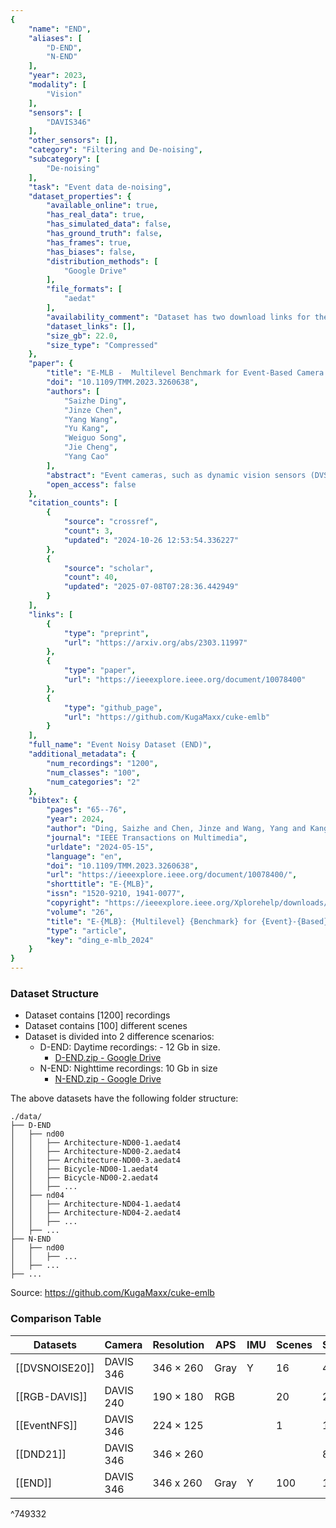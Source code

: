 ```yaml
---
{
    "name": "END",
    "aliases": [
        "D-END",
        "N-END"
    ],
    "year": 2023,
    "modality": [
        "Vision"
    ],
    "sensors": [
        "DAVIS346"
    ],
    "other_sensors": [],
    "category": "Filtering and De-noising",
    "subcategory": [
        "De-noising"
    ],
    "task": "Event data de-noising",
    "dataset_properties": {
        "available_online": true,
        "has_real_data": true,
        "has_simulated_data": false,
        "has_ground_truth": false,
        "has_frames": true,
        "has_biases": false,
        "distribution_methods": [
            "Google Drive"
        ],
        "file_formats": [
            "aedat"
        ],
        "availability_comment": "Dataset has two download links for the night time and day time recordings",
        "dataset_links": [],
        "size_gb": 22.0,
        "size_type": "Compressed"
    },
    "paper": {
        "title": "E-MLB -  Multilevel Benchmark for Event-Based Camera Denoising",
        "doi": "10.1109/TMM.2023.3260638",
        "authors": [
            "Saizhe Ding",
            "Jinze Chen",
            "Yang Wang",
            "Yu Kang",
            "Weiguo Song",
            "Jie Cheng",
            "Yang Cao"
        ],
        "abstract": "Event cameras, such as dynamic vision sensors (DVS), are biologically inspired vision sensors that have advanced over conventional cameras in high dynamic range, low latency and low power consumption, showing great application potential in many fields. Event cameras are more sensitive to junction leakage current and photocurrent as they output differential signals, losing the smoothing function of the integral imaging process in the RGB camera. The logarithmic conversion further amplifies noise, especially in low-contrast conditions. Recently, researchers proposed a series of datasets and evaluation metrics but limitations remain: 1) the existing datasets are small in scale and insufficient in noise diversity, which cannot reflect the authentic working environments of event cameras; and 2) the existing denoising evaluation metrics are mostly referenced evaluation metrics, relying on APS information or manual annotation. To address the above issues, we construct a large-scale event denoising dataset (multilevel benchmark for event denoising, E-MLB) for the first time, which consists of 100 scenes, each with four noise levels, that is 12 times larger than the largest existing denoising dataset. We also propose the first nonreference event denoising metric, the event structural ratio (ESR), which measures the structural intensity of given events. ESR is inspired by the contrast metric, but is independent of the number of events and projection direction. Based on the proposed benchmark and ESR, we evaluate the most representative denoising algorithms, including classic and SOTA, and provide denoising baselines under various scenes and noise levels. The corresponding results and codes are available at https://github.com/KugaMaxx/cuke-emlb.",
        "open_access": false
    },
    "citation_counts": [
        {
            "source": "crossref",
            "count": 3,
            "updated": "2024-10-26 12:53:54.336227"
        },
        {
            "source": "scholar",
            "count": 40,
            "updated": "2025-07-08T07:28:36.442949"
        }
    ],
    "links": [
        {
            "type": "preprint",
            "url": "https://arxiv.org/abs/2303.11997"
        },
        {
            "type": "paper",
            "url": "https://ieeexplore.ieee.org/document/10078400"
        },
        {
            "type": "github_page",
            "url": "https://github.com/KugaMaxx/cuke-emlb"
        }
    ],
    "full_name": "Event Noisy Dataset (END)",
    "additional_metadata": {
        "num_recordings": "1200",
        "num_classes": "100",
        "num_categories": "2"
    },
    "bibtex": {
        "pages": "65--76",
        "year": 2024,
        "author": "Ding, Saizhe and Chen, Jinze and Wang, Yang and Kang, Yu and Song, Weiguo and Cheng, Jie and Cao, Yang",
        "journal": "IEEE Transactions on Multimedia",
        "urldate": "2024-05-15",
        "language": "en",
        "doi": "10.1109/TMM.2023.3260638",
        "url": "https://ieeexplore.ieee.org/document/10078400/",
        "shorttitle": "E-{MLB}",
        "issn": "1520-9210, 1941-0077",
        "copyright": "https://ieeexplore.ieee.org/Xplorehelp/downloads/license-information/IEEE.html",
        "volume": "26",
        "title": "E-{MLB}: {Multilevel} {Benchmark} for {Event}-{Based} {Camera} {Denoising}",
        "type": "article",
        "key": "ding_e-mlb_2024"
    }
}
---
```



### Dataset Structure 
- Dataset contains [1200] recordings
- Dataset contains [100] different scenes
- Dataset is divided into 2 difference scenarios:
	- D-END: Daytime recordings: - 12 Gb in size.
		- [D-END.zip - Google Drive](https://drive.google.com/file/d/1ZatTSewmb-j6RsrJxMWEQIE3Sm1yraK-/view)
	- N-END: Nighttime recordings: 10 Gb in size 
		-  [N-END.zip - Google Drive](https://drive.google.com/file/d/17ZDhuYdtHui9nqJAfiYYX27omPY7Rpl9/view)


The above datasets have the following folder structure:

```
./data/
├── D-END
│   ├── nd00
│   │   ├── Architecture-ND00-1.aedat4
│   │   ├── Architecture-ND00-2.aedat4
│   │   ├── Architecture-ND00-3.aedat4
│   │   ├── Bicycle-ND00-1.aedat4
│   │   ├── Bicycle-ND00-2.aedat4
│   │   ├── ...
│   ├── nd04
│   │   ├── Architecture-ND04-1.aedat4
│   │   ├── Architecture-ND04-2.aedat4
│   │   ├── ...
│   ├── ...
├── N-END
│   ├── nd00
│   │   ├── ...
│   ├── ...
├── ...
```
Source:  https://github.com/KugaMaxx/cuke-emlb

### Comparison Table

| Datasets       | Camera    | Resolution | APS  | IMU | Scenes | Sequences | Capture/s | DoF  |
| -------------- | --------- | ---------- | ---- | --- | ------ | --------- | --------- | ---- |
| [[DVSNOISE20]] | DAVIS 346 | 346 × 260  | Gray | Y   | 16     | 48        | 807       | Cam. |
| [[RGB-DAVIS]]  | DAVIS 240 | 190 × 180  | RGB  |     | 20     | 20        | 122       | All. |
| [[EventNFS]]   | DAVIS 346 | 224 × 125  |      |     | 1      | 100       | 4238      | Obj. |
| [[DND21]]      | DAVIS 346 | 346 × 260  |      |     |        | 8         |           | All. |
| [[END]]      | DAVIS 346 | 346 x 260  | Gray | Y   | 100    | 1200      | 7300      | All. |

^749332